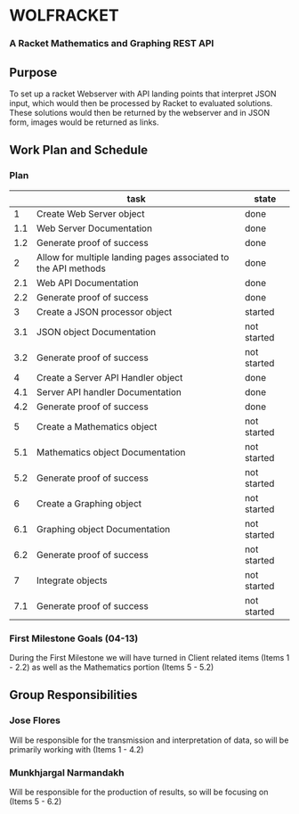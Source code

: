 # WOLFRACKET
### A Racket Mathematics and Graphing REST API

## Purpose
To set up a racket Webserver with API landing points that interpret JSON input, which would then be processed by Racket to evaluated solutions. These solutions would then be returned by the webserver and in JSON form, images would be returned as links.

## Work Plan and Schedule
### Plan

|   | task | state |
|---|------|-------|
| 1 | Create Web Server object | done |
|1.1| Web Server Documentation | done |
|1.2| Generate proof of success| done |
| 2 | Allow for multiple landing pages associated to the API methods | done |
|2.1| Web API Documentation | done |
|2.2| Generate proof of success| done |
| 3 | Create a JSON processor object | started |
|3.1| JSON object Documentation | not started |
|3.2| Generate proof of success| not started |
| 4 | Create a Server API Handler object | done |
|4.1| Server API handler Documentation | done |
|4.2| Generate proof of success| done |
| 5 | Create a Mathematics object | not started |
|5.1| Mathematics object Documentation | not started |
|5.2| Generate proof of success| not started |
| 6 | Create a Graphing object | not started |
|6.1| Graphing object Documentation | not started |
|6.2| Generate proof of success| not started |
|7  | Integrate objects | not started |
|7.1| Generate proof of success| not started |

### First Milestone Goals (04-13)
During the First Milestone we will have turned in Client related items (Items 1 - 2.2) as well as the Mathematics portion (Items 5 - 5.2)  

## Group Responsibilities
### Jose Flores
Will be responsible for the transmission and interpretation of data, so will be primarily working with (Items 1 - 4.2)

### Munkhjargal Narmandakh
Will be responsible for the production of results, so will be focusing on (Items 5 - 6.2)

<!-- Links -->
[piazza]: https://piazza.com/class/i55is8xqqwhmr?cid=453
[markdown]: https://help.github.com/articles/markdown-basics/
[json]: http://jsonlint.com/
[proposal]: https://docs.google.com/presentation/d/1jA6KDpAIbmpuTRilt6YqcnbVv8tDG9p0BZxEkVU0yhk/edit#slide=id.p
